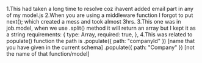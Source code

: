 1.This had taken a long time to resolve coz ihavent added email part in any of my model.js
2.When you are using a middleware function I forgot to put next(); which created a mess and took almost 3hrs.
3.This one was in job.model, when we use .split() method it will return an array but I kept it as a string 
    requirements: {
    type: Array,
    required: true,
  },
4.This was related to populate() function the path is
                  .populate({ path: "companyId" })  [name that you have given in the current schema]
                  .populate({ path: "Company" })   [not the name of that function/model]
